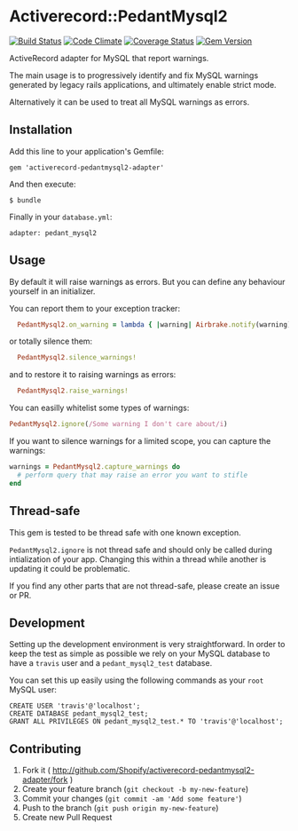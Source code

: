 # Activerecord::PedantMysql2

[![Build Status](https://secure.travis-ci.org/Shopify/activerecord-pedantmysql2-adapter.png)](http://travis-ci.org/Shopify/activerecord-pedantmysql2-adapter)
[![Code Climate](https://codeclimate.com/github/Shopify/activerecord-pedantmysql2-adapter.png)](https://codeclimate.com/github/Shopify/activerecord-pedantmysql2-adapter)
[![Coverage Status](https://coveralls.io/repos/Shopify/activerecord-pedantmysql2-adapter/badge.png)](https://coveralls.io/r/Shopify/activerecord-pedantmysql2-adapter)
[![Gem Version](https://badge.fury.io/rb/activerecord-pedantmysql2-adapter.png)](http://badge.fury.io/rb/activerecord-pedantmysql2-adapter)


ActiveRecord adapter for MySQL that report warnings.

The main usage is to progressively identify and fix MySQL warnings generated by legacy rails applications, and ultimately enable strict mode. 

Alternatively it can be used to treat all MySQL warnings as errors.

## Installation

Add this line to your application's Gemfile:

    gem 'activerecord-pedantmysql2-adapter'

And then execute:

    $ bundle

Finally in your `database.yml`:

    adapter: pedant_mysql2


## Usage

By default it will raise warnings as errors. But you can define any behaviour yourself in an initializer.

You can report them to your exception tracker:

```ruby
  PedantMysql2.on_warning = lambda { |warning| Airbrake.notify(warning) }
```

or totally silence them:

```ruby
  PedantMysql2.silence_warnings!
```

and to restore it to raising warnings as errors:

```ruby
  PedantMysql2.raise_warnings!
```

You can easilly whitelist some types of warnings:

```ruby
PedantMysql2.ignore(/Some warning I don't care about/i)
```

If you want to silence warnings for a limited scope, you can capture the warnings:

```ruby
warnings = PedantMysql2.capture_warnings do
  # perform query that may raise an error you want to stifle
end
 ```

## Thread-safe

This gem is tested to be thread safe with one known exception.

`PedantMysql2.ignore` is not thread safe and should only be called during intialization of your app. Changing this within a thread while another is updating it could be problematic.

If you find any other parts that are not thread-safe, please create an issue or PR.

## Development

Setting up the development environment is very straightforward. In order to keep the test
as simple as possible we rely on your MySQL database to have a `travis` user and a
`pedant_mysql2_test` database.

You can set this up easily using the following commands as your `root` MySQL user:

```
CREATE USER 'travis'@'localhost';
CREATE DATABASE pedant_mysql2_test;
GRANT ALL PRIVILEGES ON pedant_mysql2_test.* TO 'travis'@'localhost';
```

## Contributing

1. Fork it ( http://github.com/Shopify/activerecord-pedantmysql2-adapter/fork )
2. Create your feature branch (`git checkout -b my-new-feature`)
3. Commit your changes (`git commit -am 'Add some feature'`)
4. Push to the branch (`git push origin my-new-feature`)
5. Create new Pull Request
